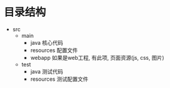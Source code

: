 # 目录结构

- src
  - main
    - java 核心代码
    - resources 配置文件
    - webapp 如果是web工程, 有此项, 页面资源(js, css, 图片)
  - test
    - java 测试代码
    - resources 测试配置文件 